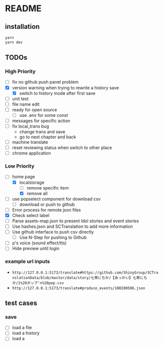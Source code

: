 # README

## installation

``` bash
yarn
yarn dev
```

## TODOs

### High Priority

- [ ] fix no github push panel problem
- [x] version warning when trying to rewrite a history save
  - [x] switch to history mode after first save
- [ ] unit test
- [ ] file name edit
- [ ] ready for open source
  - [ ] use .env for some const
- [ ] messages for specific action
- [ ] fix local_trans bug
  - change trans and save
  - go to next chapter and back
- [ ] machine translate
- [ ] reset reviewing status when switch to other place
- [ ] chrome application

### Low Priority

- [ ] home page
  - [x] localstorage
    - [ ] remove specific item
    - [x] remove all
- [ ] use popselect component for download csv
  - [ ] download or push to github
- [ ] Error process for remote json files
- [x] Check select label
- [ ] Parse assets-map.json to present Idol stories and event stories
- [ ] Use hashes.json and SCTranslation to add more information
- [ ] Use github interface to push csv directly
  - [ ] Use N-Step for pushing to Github
- [ ] p's voice (sound effect/tts)
- [ ] Hide preview until login

### example url inputs

- `http://127.0.0.1:5173/translate#https://github.com/ShinyGroup/SCTranslationData/blob/master/data/story/七草にちか/【あっかい】七草にちか/1%20ポップ'n%20pop.csv`
- `http://127.0.0.1:5173/translate#produce_events/100200506.json`

## test cases

### save

- [ ] load a file
- [ ] load a history
- [ ] load a
